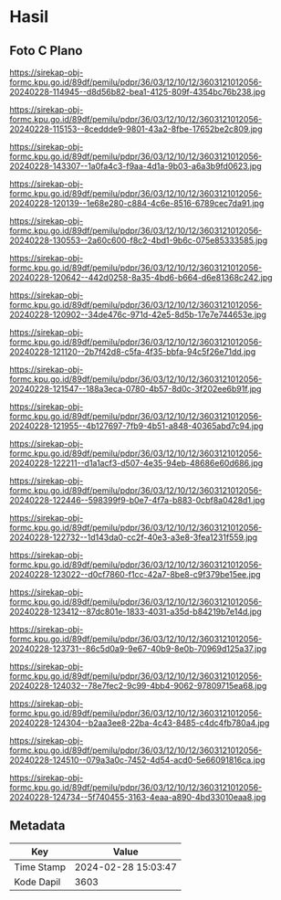 # Hasil

## Foto C Plano

https://sirekap-obj-formc.kpu.go.id/89df/pemilu/pdpr/36/03/12/10/12/3603121012056-20240228-114945--d8d56b82-bea1-4125-809f-4354bc76b238.jpg

https://sirekap-obj-formc.kpu.go.id/89df/pemilu/pdpr/36/03/12/10/12/3603121012056-20240228-115153--8ceddde9-9801-43a2-8fbe-17652be2c809.jpg

https://sirekap-obj-formc.kpu.go.id/89df/pemilu/pdpr/36/03/12/10/12/3603121012056-20240228-143307--1a0fa4c3-f9aa-4d1a-9b03-a6a3b9fd0623.jpg

https://sirekap-obj-formc.kpu.go.id/89df/pemilu/pdpr/36/03/12/10/12/3603121012056-20240228-120139--1e68e280-c884-4c6e-8516-6789cec7da91.jpg

https://sirekap-obj-formc.kpu.go.id/89df/pemilu/pdpr/36/03/12/10/12/3603121012056-20240228-130553--2a60c600-f8c2-4bd1-9b6c-075e85333585.jpg

https://sirekap-obj-formc.kpu.go.id/89df/pemilu/pdpr/36/03/12/10/12/3603121012056-20240228-120642--442d0258-8a35-4bd6-b664-d6e81368c242.jpg

https://sirekap-obj-formc.kpu.go.id/89df/pemilu/pdpr/36/03/12/10/12/3603121012056-20240228-120902--34de476c-971d-42e5-8d5b-17e7e744653e.jpg

https://sirekap-obj-formc.kpu.go.id/89df/pemilu/pdpr/36/03/12/10/12/3603121012056-20240228-121120--2b7f42d8-c5fa-4f35-bbfa-94c5f26e71dd.jpg

https://sirekap-obj-formc.kpu.go.id/89df/pemilu/pdpr/36/03/12/10/12/3603121012056-20240228-121547--188a3eca-0780-4b57-8d0c-3f202ee6b91f.jpg

https://sirekap-obj-formc.kpu.go.id/89df/pemilu/pdpr/36/03/12/10/12/3603121012056-20240228-121955--4b127697-7fb9-4b51-a848-40365abd7c94.jpg

https://sirekap-obj-formc.kpu.go.id/89df/pemilu/pdpr/36/03/12/10/12/3603121012056-20240228-122211--d1a1acf3-d507-4e35-94eb-48686e60d686.jpg

https://sirekap-obj-formc.kpu.go.id/89df/pemilu/pdpr/36/03/12/10/12/3603121012056-20240228-122446--598399f9-b0e7-4f7a-b883-0cbf8a0428d1.jpg

https://sirekap-obj-formc.kpu.go.id/89df/pemilu/pdpr/36/03/12/10/12/3603121012056-20240228-122732--1d143da0-cc2f-40e3-a3e8-3fea1231f559.jpg

https://sirekap-obj-formc.kpu.go.id/89df/pemilu/pdpr/36/03/12/10/12/3603121012056-20240228-123022--d0cf7860-f1cc-42a7-8be8-c9f379be15ee.jpg

https://sirekap-obj-formc.kpu.go.id/89df/pemilu/pdpr/36/03/12/10/12/3603121012056-20240228-123412--87dc801e-1833-4031-a35d-b84219b7e14d.jpg

https://sirekap-obj-formc.kpu.go.id/89df/pemilu/pdpr/36/03/12/10/12/3603121012056-20240228-123731--86c5d0a9-9e67-40b9-8e0b-70969d125a37.jpg

https://sirekap-obj-formc.kpu.go.id/89df/pemilu/pdpr/36/03/12/10/12/3603121012056-20240228-124032--78e7fec2-9c99-4bb4-9062-97809715ea68.jpg

https://sirekap-obj-formc.kpu.go.id/89df/pemilu/pdpr/36/03/12/10/12/3603121012056-20240228-124304--b2aa3ee8-22ba-4c43-8485-c4dc4fb780a4.jpg

https://sirekap-obj-formc.kpu.go.id/89df/pemilu/pdpr/36/03/12/10/12/3603121012056-20240228-124510--079a3a0c-7452-4d54-acd0-5e66091816ca.jpg

https://sirekap-obj-formc.kpu.go.id/89df/pemilu/pdpr/36/03/12/10/12/3603121012056-20240228-124734--5f740455-3163-4eaa-a890-4bd33010eaa8.jpg


## Metadata

| Key        | Value               |
| ---------- | ------------------- |
| Time Stamp | 2024-02-28 15:03:47 |
| Kode Dapil | 3603                |



